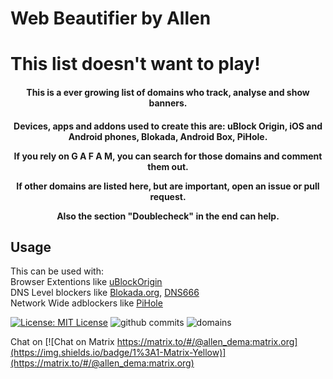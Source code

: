 # Web Beautifier by Allen

# This list doesn't want to play!




<h4 align="center">This is a ever growing list of domains who track, analyse and show banners.<h4 align="center">


Devices, apps and addons used to create this are: uBlock Origin, iOS and Android phones, Blokada, Android Box, PiHole.

If you rely on G A F A M, you can search for those domains and comment them out.

If other domains are listed here, but are important, open an issue or pull request.



Also the section "Doublecheck" in the end can help.

## Usage

This can be used with:\
Browser Extentions like [uBlockOrigin](https://github.com/gorhill/uBlock) \
DNS Level blockers like [Blokada.org](https://github.com/blokadaorg), [DNS666](https://f-droid.org/en/packages/org.jak_linux.dns66)\
Network Wide adblockers like [PiHole](https://pi-hole.net/) 

[![License: MIT License](https://img.shields.io/github/license/allendema/noplaylist)](https://github.com/allendema/noplaylist/blob/main/LICENSE)
![github commits](https://img.shields.io/github/last-commit/allendema/noplaylist)
![domains](https://img.shields.io/tokei/lines/github/allendema/noplaylist?color=yellow&label=domains)

Chat on [![Chat on Matrix https://matrix.to/#/@allen_dema:matrix.org](https://img.shields.io/badge/1%3A1-Matrix-Yellow)](https://matrix.to/#/@allen_dema:matrix.org)
